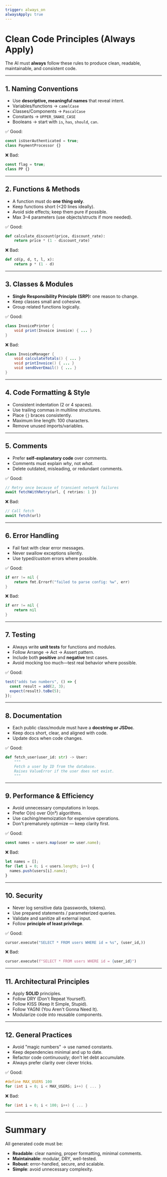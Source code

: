 ```yaml
---
trigger: always_on
alwaysApply: true
---
```


# Clean Code Principles (Always Apply)

The AI must **always** follow these rules to produce clean, readable, maintainable, and consistent code.

---

## 1. Naming Conventions
- Use **descriptive, meaningful names** that reveal intent.
- Variables/functions → `camelCase`
- Classes/Components → `PascalCase`
- Constants → `UPPER_SNAKE_CASE`
- Booleans → start with `is`, `has`, `should`, `can`.

✅ Good:
```javascript
const isUserAuthenticated = true;
class PaymentProcessor {}
```

❌ Bad:
```javascript
const flag = true;
class PP {}
```

---

## 2. Functions & Methods
- A function must do **one thing only**.
- Keep functions short (<20 lines ideally).
- Avoid side effects; keep them pure if possible.
- Max 3–4 parameters (use objects/structs if more needed).

✅ Good:
```python
def calculate_discount(price, discount_rate):
    return price * (1 - discount_rate)
```

❌ Bad:
```python
def cd(p, d, t, l, x):
    return p * (1 - d)
```

---

## 3. Classes & Modules
- **Single Responsibility Principle (SRP):** one reason to change.
- Keep classes small and cohesive.
- Group related functions logically.

✅ Good:
```java
class InvoicePrinter {
    void print(Invoice invoice) { ... }
}
```

❌ Bad:
```java
class InvoiceManager {
    void calculateTotals() { ... }
    void printInvoice() { ... }
    void sendOverEmail() { ... }
}
```

---

## 4. Code Formatting & Style
- Consistent indentation (2 or 4 spaces).
- Use trailing commas in multiline structures.
- Place `{}` braces consistently.
- Maximum line length: 100 characters.
- Remove unused imports/variables.

---

## 5. Comments
- Prefer **self-explanatory code** over comments.
- Comments must explain *why*, not *what*.
- Delete outdated, misleading, or redundant comments.

✅ Good:
```typescript
// Retry once because of transient network failures
await fetchWithRetry(url, { retries: 1 })
```

❌ Bad:
```typescript
// Call fetch
await fetch(url)
```

---

## 6. Error Handling
- Fail fast with clear error messages.
- Never swallow exceptions silently.
- Use typed/custom errors where possible.

✅ Good:
```go
if err != nil {
    return fmt.Errorf("failed to parse config: %w", err)
}
```

❌ Bad:
```go
if err != nil {
    return nil
}
```

---

## 7. Testing
- Always write **unit tests** for functions and modules.
- Follow Arrange → Act → Assert pattern.
- Include both **positive** and **negative** test cases.
- Avoid mocking too much—test real behavior where possible.

✅ Good:
```javascript
test("adds two numbers", () => {
  const result = add(2, 3);
  expect(result).toBe(5);
});
```

---

## 8. Documentation
- Each public class/module must have a **docstring or JSDoc**.
- Keep docs short, clear, and aligned with code.
- Update docs when code changes.

✅ Good:
```python
def fetch_user(user_id: str) -> User:
    """
    Fetch a user by ID from the database.
    Raises ValueError if the user does not exist.
    """
```

---

## 9. Performance & Efficiency
- Avoid unnecessary computations in loops.
- Prefer O(n) over O(n²) algorithms.
- Use caching/memoization for expensive operations.
- Don't prematurely optimize — keep clarity first.

✅ Good:
```javascript
const names = users.map(user => user.name);
```

❌ Bad:
```javascript
let names = [];
for (let i = 0; i < users.length; i++) {
  names.push(users[i].name);
}
```

---

## 10. Security
- Never log sensitive data (passwords, tokens).
- Use prepared statements / parameterized queries.
- Validate and sanitize all external input.
- Follow **principle of least privilege**.

✅ Good:
```python
cursor.execute("SELECT * FROM users WHERE id = %s", (user_id,))
```

❌ Bad:
```python
cursor.execute(f"SELECT * FROM users WHERE id = {user_id}")
```

---

## 11. Architectural Principles
- Apply **SOLID** principles.
- Follow DRY (Don't Repeat Yourself).
- Follow KISS (Keep It Simple, Stupid).
- Follow YAGNI (You Aren't Gonna Need It).
- Modularize code into reusable components.

---

## 12. General Practices
- Avoid "magic numbers" → use named constants.
- Keep dependencies minimal and up to date.
- Refactor code continuously; don't let debt accumulate.
- Always prefer clarity over clever tricks.

✅ Good:
```c
#define MAX_USERS 100
for (int i = 0; i < MAX_USERS; i++) { ... }
```

❌ Bad:
```c
for (int i = 0; i < 100; i++) { ... }
```

---

# Summary

All generated code must be:

- **Readable**: clear naming, proper formatting, minimal comments.
- **Maintainable**: modular, DRY, well-tested.
- **Robust**: error-handled, secure, and scalable.
- **Simple**: avoid unnecessary complexity.
```
